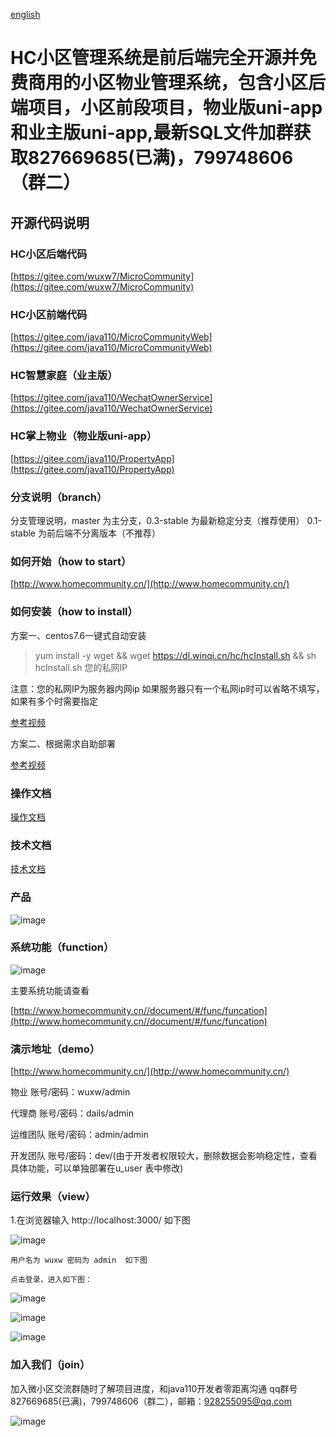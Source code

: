 [english](Readme_en.md)
# HC小区管理系统是前后端完全开源并免费商用的小区物业管理系统，包含小区后端项目，小区前段项目，物业版uni-app和业主版uni-app,最新SQL文件加群获取827669685(已满)，799748606（群二）

## 开源代码说明

### HC小区后端代码
 [https://gitee.com/wuxw7/MicroCommunity](https://gitee.com/wuxw7/MicroCommunity)
### HC小区前端代码
[https://gitee.com/java110/MicroCommunityWeb](https://gitee.com/java110/MicroCommunityWeb)
### HC智慧家庭（业主版）
[https://gitee.com/java110/WechatOwnerService](https://gitee.com/java110/WechatOwnerService)
### HC掌上物业（物业版uni-app）
[https://gitee.com/java110/PropertyApp](https://gitee.com/java110/PropertyApp)

### 分支说明（branch）

分支管理说明，master 为主分支，0.3-stable 为最新稳定分支（推荐使用） 0.1-stable 为前后端不分离版本（不推荐）


### 如何开始（how to start）

[http://www.homecommunity.cn/](http://www.homecommunity.cn/)

### 如何安装（how to install）

方案一、centos7.6一键式自动安装

> yum install -y wget && wget https://dl.winqi.cn/hc/hcInstall.sh && sh hcInstall.sh 您的私网IP

注意：您的私网IP为服务器内网ip 如果服务器只有一个私网ip时可以省略不填写，如果有多个时需要指定

[参考视频](https://www.bilibili.com/video/BV1Dk4y19728/)

方案二、根据需求自助部署

[参考视频](https://www.bilibili.com/video/BV1N7411E7rf/)

### 操作文档

[操作文档](http://www.homecommunity.cn/operateDoc)

### 技术文档

[技术文档](http://www.homecommunity.cn/devDoc)

    
### 产品

   ![image](docs/img/hc.png)

    
### 系统功能（function） 

   ![image](docs/img/func.png)
   
   主要系统功能请查看
     
   [http://www.homecommunity.cn//document/#/func/funcation](http://www.homecommunity.cn//document/#/func/funcation)
  

### 演示地址（demo）

[http://www.homecommunity.cn/](http://www.homecommunity.cn/)

物业 账号/密码：wuxw/admin

代理商 账号/密码：dails/admin

运维团队 账号/密码：admin/admin

开发团队 账号/密码：dev/(由于开发者权限较大，删除数据会影响稳定性，查看具体功能，可以单独部署在u_user 表中修改)

### 运行效果（view）
1.在浏览器输入 http://localhost:3000/ 如下图

![image](docs/img/login.png)

    用户名为 wuxw 密码为 admin  如下图

    点击登录，进入如下图：

![image](docs/img/0004.png)

![image](docs/img/index.png)

![image](docs/img/owner.png)


### 加入我们（join）

加入微小区交流群随时了解项目进度，和java110开发者零距离沟通 qq群号 827669685(已满)，799748606（群二），邮箱：928255095@qq.com

![image](docs/img/qq.png)



